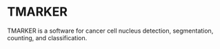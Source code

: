 # TMARKER
TMARKER is a software for cancer cell nucleus detection, segmentation, counting, and classification.
